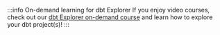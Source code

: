 :::info On-demand learning for dbt Explorer
If you enjoy video courses, check out our [dbt Explorer on-demand course](https://learn.getdbt.com/learn/course/dbt-explorer) and learn how to explore your dbt project(s)!
:::
